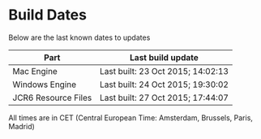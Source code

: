 # Build Dates

Below are the last known dates to updates

Part | Last build update
-----|-----
Mac Engine | Last built: 23 Oct 2015; 14:02:13
Windows Engine | Last built: 24 Oct 2015; 19:30:02
JCR6 Resource Files | Last built: 27 Oct 2015; 17:44:07
All times are in CET (Central European Time: Amsterdam, Brussels, Paris, Madrid)



